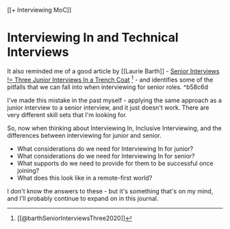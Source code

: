[[+ Interviewing MoC]]

# Interviewing In and Technical Interviews

It also reminded me of a good article by [[Laurie Barth]] - [Senior Interviews != Three Junior Interviews In a Trench Coat](https://laurieontech.com/posts/senior-interviews/) [^barthSeniorInterviewsThree2020] - and identifies some of the pitfalls that we can fall into when interviewing for senior roles.  ^b58c6d

I've made this mistake in the past myself - applying the same approach as a junior interview to a senior interview, and it just doesn't work. There are very different skill sets that I'm looking for.  

So, now when thinking about Interviewing In, Inclusive Interviewing, and the differences between interviewing for junior and senior.

- What considerations do we need for Interviewing In for junior?
- What considerations do we need for Interviewing In for senior?
- What supports do we need to provide for them to be successful once joining?
- What does this look like in a remote-first world?

I don't know the answers to these - but it's something that's on my mind, and I'll probably continue to expand on in this journal. 

[^barthSeniorInterviewsThree2020]: [[@barthSeniorInterviewsThree2020]]